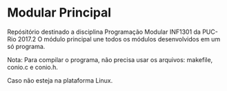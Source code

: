 # Modular Principal

Repósitório destinado a disciplina Programação Modular INF1301  da PUC-Rio 2017.2
O módulo principal une todos os módulos desenvolvidos em um só programa.

Nota:
Para compilar o programa, não precisa usar os arquivos: makefile, conio.c e conio.h.

Caso não esteja na plataforma Linux.
